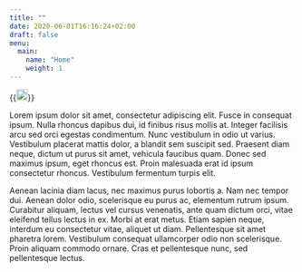 ```yaml
---
title: ""
date: 2020-06-01T16:16:24+02:00
draft: false
menu:
  main:
    name: "Home"
    weight: 1
---
```


{{<image float="right" width="20em" frame="true" caption="" src="img/tuan-nguyen-Rd9fPrE3s_U-unsplash.jpg" >}}

 Lorem ipsum dolor sit amet, consectetur adipiscing elit. Fusce in consequat ipsum. Nulla rhoncus dapibus dui, id finibus risus mollis at. Integer facilisis arcu sed orci egestas condimentum. Nunc vestibulum in odio ut varius. Vestibulum placerat mattis dolor, a blandit sem suscipit sed. Praesent diam neque, dictum ut purus sit amet, vehicula faucibus quam. Donec sed maximus ipsum, eget rhoncus est. Proin malesuada erat id ipsum consectetur rhoncus. Vestibulum fermentum turpis elit.

Aenean lacinia diam lacus, nec maximus purus lobortis a. Nam nec tempor dui. Aenean dolor odio, scelerisque eu purus ac, elementum rutrum ipsum. Curabitur aliquam, lectus vel cursus venenatis, ante quam dictum orci, vitae eleifend tellus lectus in ex. Morbi at erat metus. Etiam sapien neque, interdum eu consectetur vitae, aliquet ut diam. Pellentesque sit amet pharetra lorem. Vestibulum consequat ullamcorper odio non scelerisque. Proin aliquam commodo ornare. Cras et pellentesque nunc, sed pellentesque lectus. 